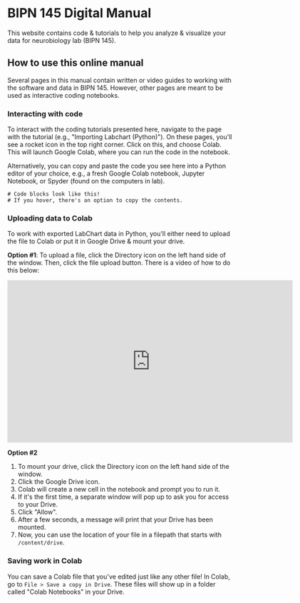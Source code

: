 # BIPN 145 Digital Manual

This website contains code & tutorials to help you analyze & visualize your data for neurobiology lab (BIPN 145).

## How to use this online manual

Several pages in this manual contain written or video guides to working with the software and data in BIPN 145. However, other pages are meant to be used as interactive coding notebooks.

### Interacting with code
To interact with the coding tutorials presented here, navigate to the page with the tutorial (e.g.,  "Importing Labchart (Python)"). On these pages, you'll see a rocket icon in the top right corner. Click on this, and choose Colab. This will launch Google Colab, where you can run the code in the notebook.

Alternatively, you can copy and paste the code you see here into a Python editor of your choice, e.g., a fresh Google Colab notebook, Jupyter Notebook, or Spyder (found on the computers in lab).

```
# Code blocks look like this!
# If you hover, there's an option to copy the contents.
```

### Uploading data to Colab
To work with exported LabChart data in Python, you'll either need to upload the file to Colab or put it in Google Drive & mount your drive.

**Option #1**: To upload a file, click the Directory icon on the left hand side of the window. Then, click the file upload button. There is a video of how to do this below:

<iframe width="640" height="364" src="https://www.loom.com/embed/830c178cc78447b68156cd8ff1423fb3?sid=218e6c4b-b93e-4ac3-a56a-b03cac1f4e3c" frameborder="0" webkitallowfullscreen mozallowfullscreen allowfullscreen></iframe>


**Option #2** 
1. To mount your drive, click the Directory icon on the left hand side of the window.
2. Click the Google Drive icon.
3. Colab will create a new cell in the notebook and prompt you to run it.
4. If it's the first time, a separate window will pop up to ask you for access to your Drive.
5. Click "Allow".
6. After a few seconds, a message will print that your Drive has been mounted.
7. Now, you can use the location of your file in a filepath that starts with `/content/drive`.

### Saving work in Colab
You can save a Colab file that you've edited just like any other file! In Colab, go to `File > Save a copy in Drive`. These files will show up in a folder called "Colab Notebooks" in your Drive.